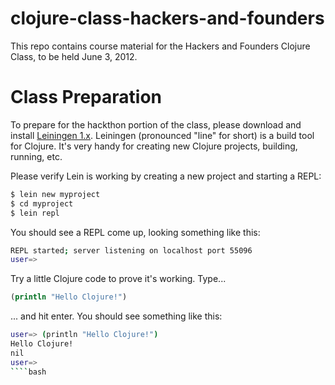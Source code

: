 clojure-class-hackers-and-founders
==================================

This repo contains course material for the Hackers and Founders Clojure Class, to be held June 3, 2012.

# Class Preparation

To prepare for the hackthon portion of the class, please download and install [Leiningen 1.x](https://github.com/technomancy/leiningen). Leiningen (pronounced "line" for short) is a build tool for Clojure. It's very handy for creating new Clojure projects, building, running, etc.

Please verify Lein is working by creating a new project and starting a REPL:

````bash
$ lein new myproject
$ cd myproject
$ lein repl
````
You should see a REPL come up, looking something like this:

````bash
REPL started; server listening on localhost port 55096
user=>
````

Try a little Clojure code to prove it's working. Type...
````clojure
(println "Hello Clojure!")
````
... and hit enter. You should see something like this:

````bash
user=> (println "Hello Clojure!")
Hello Clojure!
nil
user=>
````bash
